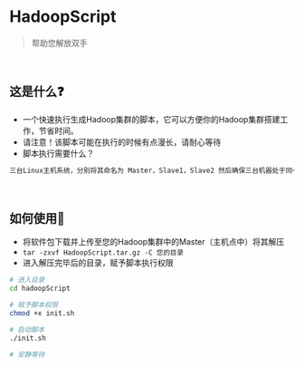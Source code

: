 # HadoopScript
> 帮助您解放双手
<br>

## 这是什么❓
-  一个快速执行生成Hadoop集群的脚本，它可以方便你的Hadoop集群搭建工作，节省时间。
-  请注意！该脚本可能在执行的时候有点漫长，请耐心等待
-  脚本执行需要什么？
```bash
三台Linux主机系统，分别将其命名为 Master，Slave1，Slave2 然后确保三台机器处于同一个网段下，可以互相访问到彼此
```

 <br>
 
## 如何使用🚀
-  将软件包下载并上传至您的Hadoop集群中的Master（主机点中）将其解压
-  `tar -zxvf HadoopScript.tar.gz -C 您的目录`
-  进入解压完毕后的目录，赋予脚本执行权限
```bash
# 进入目录
cd hadoopScript

# 赋予脚本权限
chmod +x init.sh

# 启动脚本
./init.sh

# 安静等待
```

